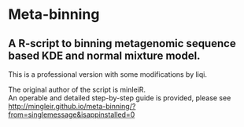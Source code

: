 # Meta-binning
## A R-script to binning metagenomic sequence based KDE and normal mixture model.<br>
This is a professional version with some modifications by liqi.<br>

The original author of the script is minleiR.<br>
An operable and detailed step-by-step guide is provided, please see http://mingleir.github.io/meta-binning/?from=singlemessage&isappinstalled=0



